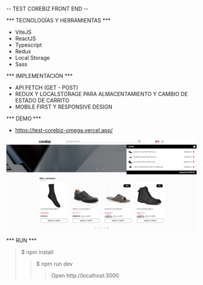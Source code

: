 -- TEST COREBIZ FRONT END --

*** TECNOLOGÍAS Y HERRAMIENTAS ***
- ViteJS 
- ReactJS 
- Typescript 
- Redux 
- Local Storage 
- Sass 

*** IMPLEMENTACIÓN *** 
- API FETCH (GET - POST) 
- REDUX Y LOCALSTORAGE PARA ALMACENTAMIENTO Y CAMBIO DE ESTADO DE CARRITO
- MOBILE FIRST Y RESPONSIVE DESIGN

*** DEMO *** 
- https://test-corebiz-omega.vercel.app/

![Demo image](https://github.com/FredonRa/test-corebiz/blob/master/src/img/screenshot-test.png)

*** RUN ***
> $ npm install
>> $ npm run dev
>>> Open http://localhost:3000